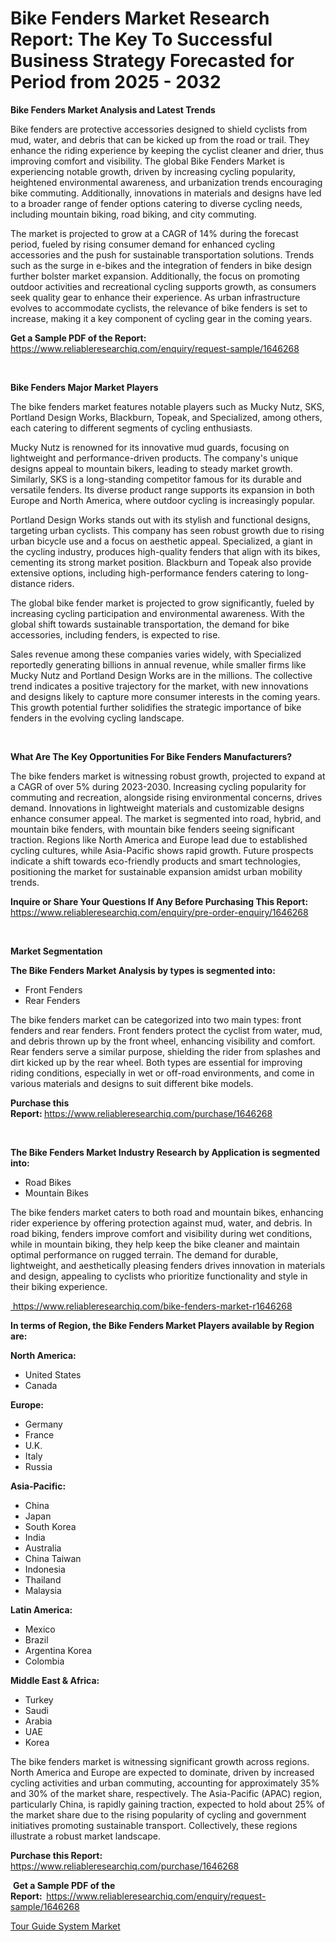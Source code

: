 <p><h1>Bike Fenders Market Research Report: The Key To Successful Business Strategy Forecasted for Period from 2025 - 2032</h1></p><p><strong>Bike Fenders Market Analysis and Latest Trends</strong></p>
<p><p>Bike fenders are protective accessories designed to shield cyclists from mud, water, and debris that can be kicked up from the road or trail. They enhance the riding experience by keeping the cyclist cleaner and drier, thus improving comfort and visibility. The global Bike Fenders Market is experiencing notable growth, driven by increasing cycling popularity, heightened environmental awareness, and urbanization trends encouraging bike commuting. Additionally, innovations in materials and designs have led to a broader range of fender options catering to diverse cycling needs, including mountain biking, road biking, and city commuting.</p><p>The market is projected to grow at a CAGR of 14% during the forecast period, fueled by rising consumer demand for enhanced cycling accessories and the push for sustainable transportation solutions. Trends such as the surge in e-bikes and the integration of fenders in bike design further bolster market expansion. Additionally, the focus on promoting outdoor activities and recreational cycling supports growth, as consumers seek quality gear to enhance their experience. As urban infrastructure evolves to accommodate cyclists, the relevance of bike fenders is set to increase, making it a key component of cycling gear in the coming years.</p></p>
<p><strong>Get a Sample PDF of the Report:&nbsp;</strong> <a href="https://www.reliableresearchiq.com/enquiry/request-sample/1646268?utm_campaign=2336&utm_medium=2&utm_source=Github&utm_content=ia&utm_term=05042025&utm_id=bike-fenders">https://www.reliableresearchiq.com/enquiry/request-sample/1646268</a></p>
<p>&nbsp;</p>
<p><strong>Bike Fenders Major Market Players</strong></p>
<p><p>The bike fenders market features notable players such as Mucky Nutz, SKS, Portland Design Works, Blackburn, Topeak, and Specialized, among others, each catering to different segments of cycling enthusiasts. </p><p>Mucky Nutz is renowned for its innovative mud guards, focusing on lightweight and performance-driven products. The company's unique designs appeal to mountain bikers, leading to steady market growth. Similarly, SKS is a long-standing competitor famous for its durable and versatile fenders. Its diverse product range supports its expansion in both Europe and North America, where outdoor cycling is increasingly popular.</p><p>Portland Design Works stands out with its stylish and functional designs, targeting urban cyclists. This company has seen robust growth due to rising urban bicycle use and a focus on aesthetic appeal. Specialized, a giant in the cycling industry, produces high-quality fenders that align with its bikes, cementing its strong market position. Blackburn and Topeak also provide extensive options, including high-performance fenders catering to long-distance riders.</p><p>The global bike fender market is projected to grow significantly, fueled by increasing cycling participation and environmental awareness. With the global shift towards sustainable transportation, the demand for bike accessories, including fenders, is expected to rise.</p><p>Sales revenue among these companies varies widely, with Specialized reportedly generating billions in annual revenue, while smaller firms like Mucky Nutz and Portland Design Works are in the millions. The collective trend indicates a positive trajectory for the market, with new innovations and designs likely to capture more consumer interests in the coming years. This growth potential further solidifies the strategic importance of bike fenders in the evolving cycling landscape.</p></p>
<p>&nbsp;</p>
<p><strong>What Are The Key Opportunities For Bike Fenders Manufacturers?</strong></p>
<p><p>The bike fenders market is witnessing robust growth, projected to expand at a CAGR of over 5% during 2023-2030. Increasing cycling popularity for commuting and recreation, alongside rising environmental concerns, drives demand. Innovations in lightweight materials and customizable designs enhance consumer appeal. The market is segmented into road, hybrid, and mountain bike fenders, with mountain bike fenders seeing significant traction. Regions like North America and Europe lead due to established cycling cultures, while Asia-Pacific shows rapid growth. Future prospects indicate a shift towards eco-friendly products and smart technologies, positioning the market for sustainable expansion amidst urban mobility trends.</p></p>
<p><strong>Inquire or Share Your Questions If Any Before Purchasing This Report:</strong> <a href="https://www.reliableresearchiq.com/enquiry/pre-order-enquiry/1646268?utm_campaign=2336&utm_medium=2&utm_source=Github&utm_content=ia&utm_term=05042025&utm_id=bike-fenders">https://www.reliableresearchiq.com/enquiry/pre-order-enquiry/1646268</a></p>
<p>&nbsp;</p>
<p><strong>Market Segmentation</strong></p>
<p><strong>The Bike Fenders Market Analysis by types is segmented into:</strong></p>
<p><ul><li>Front Fenders</li><li>Rear Fenders</li></ul></p>
<p><p>The bike fenders market can be categorized into two main types: front fenders and rear fenders. Front fenders protect the cyclist from water, mud, and debris thrown up by the front wheel, enhancing visibility and comfort. Rear fenders serve a similar purpose, shielding the rider from splashes and dirt kicked up by the rear wheel. Both types are essential for improving riding conditions, especially in wet or off-road environments, and come in various materials and designs to suit different bike models.</p></p>
<p><strong>Purchase this Report:&nbsp;</strong><a href="https://www.reliableresearchiq.com/purchase/1646268?utm_campaign=2336&utm_medium=2&utm_source=Github&utm_content=ia&utm_term=05042025&utm_id=bike-fenders">https://www.reliableresearchiq.com/purchase/1646268</a></p>
<p>&nbsp;</p>
<p><strong>The Bike Fenders Market Industry Research by Application is segmented into:</strong></p>
<p><ul><li>Road Bikes</li><li>Mountain Bikes</li></ul></p>
<p><p>The bike fenders market caters to both road and mountain bikes, enhancing rider experience by offering protection against mud, water, and debris. In road biking, fenders improve comfort and visibility during wet conditions, while in mountain biking, they help keep the bike cleaner and maintain optimal performance on rugged terrain. The demand for durable, lightweight, and aesthetically pleasing fenders drives innovation in materials and design, appealing to cyclists who prioritize functionality and style in their biking experience.</p></p>
<p><a href="https://www.reliableresearchiq.com/bike-fenders-market-r1646268?utm_campaign=2336&utm_medium=2&utm_source=Github&utm_content=ia&utm_term=05042025&utm_id=bike-fenders">&nbsp;https://www.reliableresearchiq.com/bike-fenders-market-r1646268</a></p>
<p><strong>In terms of Region, the Bike Fenders Market Players available by Region are:</strong></p>
<p>
    <p> <strong> North America: </strong>
        <ul>
            <li>United States</li>
            <li>Canada</li>
        </ul>
        </p> 
    <p> <strong> Europe: </strong>
        <ul>
            <li>Germany</li>
            <li>France</li>
            <li>U.K.</li>
            <li>Italy</li>
            <li>Russia</li>
        </ul>
        </p> 
    <p> <strong> Asia-Pacific: </strong>
        <ul>
            <li>China</li>
            <li>Japan</li>
            <li>South Korea</li>
            <li>India</li>
            <li>Australia</li>
            <li>China Taiwan</li>
            <li>Indonesia</li>
            <li>Thailand</li>
            <li>Malaysia</li>
        </ul>
        </p> 
    <p> <strong> Latin America: </strong>
        <ul>
            <li>Mexico</li>
            <li>Brazil</li>
            <li>Argentina Korea</li>
            <li>Colombia</li>
        </ul>
        </p> 
    <p> <strong> Middle East & Africa: </strong>
        <ul>
            <li>Turkey</li>
            <li>Saudi</li>
            <li>Arabia</li>
            <li>UAE</li>
            <li>Korea</li>
        </ul>
    </p>
    </p>
<p><p>The bike fenders market is witnessing significant growth across regions. North America and Europe are expected to dominate, driven by increased cycling activities and urban commuting, accounting for approximately 35% and 30% of the market share, respectively. The Asia-Pacific (APAC) region, particularly China, is rapidly gaining traction, expected to hold about 25% of the market share due to the rising popularity of cycling and government initiatives promoting sustainable transport. Collectively, these regions illustrate a robust market landscape.</p></p>
<p><strong>Purchase this Report: </strong><a href="https://www.reliableresearchiq.com/purchase/1646268?utm_campaign=2336&utm_medium=2&utm_source=Github&utm_content=ia&utm_term=05042025&utm_id=bike-fenders">https://www.reliableresearchiq.com/purchase/1646268</a></p>
<p>&nbsp;<strong>Get a Sample PDF of the Report:&nbsp;&nbsp;</strong><a href="https://www.reliableresearchiq.com/enquiry/request-sample/1646268?utm_campaign=2336&utm_medium=2&utm_source=Github&utm_content=ia&utm_term=05042025&utm_id=bike-fenders">https://www.reliableresearchiq.com/enquiry/request-sample/1646268</a></p>
<p><strong></strong></p>
<p><p><a href="https://github.com/boitafbg/Market-Research-Report-List-1/blob/main/tour-guide-system-market.md?utm_campaign=2336&utm_medium=2&utm_source=Github&utm_content=ia&utm_term=05042025&utm_id=bike-fenders">Tour Guide System Market</a></p></p>